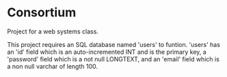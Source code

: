 # Consortium
Project for a web systems class.

This project requires an SQL database named 'users' to funtion.
'users' has an 'id' field which is an auto-incremented INT and is the primary key, a 'password' field which is a not null LONGTEXT, and an 'email' field which is a non null varchar of length 100.

